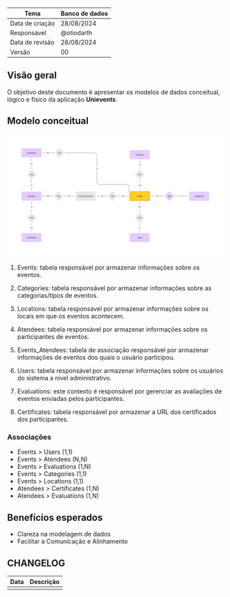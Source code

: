 | Tema            | Banco de dados |
| --------------- | -------------- |
| Data de criação | 28/08/2024     |
| Responsável     | @otiodarth     |
| Data de revisão | 28/08/2024     |
| Versão          | 00             |

## Visão geral

O objetivo deste documento é apresentar os modelos de dados conceitual, lógico e físico da aplicação **Unievents**.

## Modelo conceitual

![Conceptual model](../docs/images/db_conceptual_model.png)

1. Events: tabela responsável por armazenar informações sobre os eventos.

2. Categories: tabela responsável por armazenar informações sobre as categorias/tipos de eventos.

3. Locations: tabela responsável por armazenar informações sobre os locais em que os eventos acontecem.

4. Atendees: tabela responsável por armazenar informações sobre os participantes de eventos.

5. Events_Atendees: tabela de associação responsável por armazenar informações de eventos dos quais o usuário participou.

6. Users: tabela responsável por armazenar informações sobre os usuários do sistema a nível administrativo.

7. Evaluations: este contexto é responsável por gerenciar as avaliações de eventos enviadas pelos participantes.

8. Certificates: tabela responsável por armazenar a URL dos certificados dos participantes.

### Associações

- Events > Users (1,1)
- Events > Atendees (N,N)
- Events > Evaluations (1,N)
- Events > Categories (1,1)
- Events > Locations (1,1)
- Atendees > Certificates (1,N)
- Atendees > Evaluations (1,N)

## Benefícios esperados

- Clareza na modelagem de dados
- Facilitar a Comunicação e Alinhamento

## CHANGELOG

| Data | Descrição |
| ---- | --------- |
|      |           |
